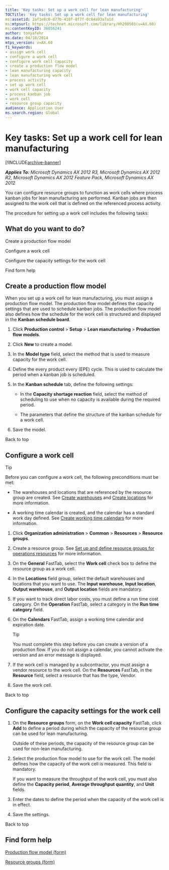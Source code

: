 ```yaml
---
title: 'Key tasks: Set up a work cell for lean manufacturing'
TOCTitle: 'Key tasks: Set up a work cell for lean manufacturing'
ms:assetid: 2af1e8c0-d77b-418f-8f7f-0c84a93a7a1d
ms:mtpsurl: https://technet.microsoft.com/library/Hh208503(v=AX.60)
ms:contentKeyID: 36056241
author: tonyafehr
ms.date: 04/18/2014
mtps_version: v=AX.60
f1_keywords:
- assign work cell
- configure a work cell
- configure work cell capacity
- create a production flow model
- lean manufacturing capacity
- lean manufacturing work cell
- process activity
- set up work cell
- work cell capacity
- process kanban job
- work cell
- resource group capacity
audience: Application User
ms.search.region: Global
---
```


# Key tasks: Set up a work cell for lean manufacturing 


[!INCLUDE[archive-banner](includes/archive-banner.md)]


_**Applies To:** Microsoft Dynamics AX 2012 R3, Microsoft Dynamics AX 2012 R2, Microsoft Dynamics AX 2012 Feature Pack, Microsoft Dynamics AX 2012_

You can configure resource groups to function as work cells where process kanban jobs for lean manufacturing are performed. Kanban jobs are then assigned to the work cell that is defined on the referenced process activity.

The procedure for setting up a work cell includes the following tasks:

## What do you want to do?

Create a production flow model

Configure a work cell

Configure the capacity settings for the work cell

Find form help

## Create a production flow model

When you set up a work cell for lean manufacturing, you must assign a production flow model. The production flow model defines the capacity settings that are used to schedule kanban jobs. The production flow model also defines how the schedule for the work cell is structured and displayed in the **Kanban schedule board**.

1.  Click **Production control** \> **Setup** \> **Lean manufacturing** \> **Production flow models**.

2.  Click **New** to create a model.

3.  In the **Model type** field, select the method that is used to measure capacity for the work cell.

4.  Define the every product every (EPE) cycle. This is used to calculate the period when a kanban job is scheduled.

5.  In the **Kanban schedule** tab, define the following settings:
    
      - In the **Capacity shortage reaction** field, select the method of scheduling to use when no capacity is available during the required period.
    
      - The parameters that define the structure of the kanban schedule for a work cell.

6.  Save the model.

Back to top

## Configure a work cell


> [!TIP]
> <P>Before you can configure a work cell, the following preconditions must be met:</P>
> <UL>
> <LI>
> <P>The warehouses and locations that are referenced by the resource group are created. See <A href="create-warehouses.md">Create warehouses</A> and <A href="create-locations.md">Create locations</A> for more information.</P>
> <LI>
> <P>A working time calendar is created, and the calendar has a standard work day defined. See <A href="create-working-time-calendars.md">Create working time calendars</A> for more information.</P></LI></UL>



1.  Click **Organization administration** \> **Common** \> **Resources** \> **Resource groups**.

2.  Create a resource group. See [Set up and define resource groups for operations resources](set-up-and-define-resource-groups-for-operations-resources.md) for more information.

3.  On the **General** FastTab, select the **Work cell** check box to define the resource group as a work cell.

4.  In the **Locations** field group, select the default warehouses and locations that you want to use. The **Input warehouse**, **Input location**, **Output warehouse**, and **Output location** fields are mandatory.

5.  If you want to track direct labor costs, you must define a run time cost category. On the **Operation** FastTab, select a category in the **Run time category** field.

6.  On the **Calendars** FastTab, assign a working time calendar and expiration date.
    

    > [!TIP]
    > <P>You must complete this step before you can create a version of a production flow. If you do not assign a calendar, you cannot activate the version and an error message is displayed.</P>



7.  If the work cell is managed by a subcontractor, you must assign a vendor resource to the work cell. On the **Resources** FastTab, in the **Resource** field, select a resource that has the type, Vendor.

8.  Save the work cell.

Back to top

## Configure the capacity settings for the work cell

1.  On the **Resource groups** form, on the **Work cell capacity** FastTab, click **Add** to define a period during which the capacity of the resource group can be used for lean manufacturing.
    
    Outside of these periods, the capacity of the resource group can be used for non-lean manufacturing.

2.  Select the production flow model to use for the work cell. The model defines how the capacity of the work cell is measured. This field is mandatory.
    
    If you want to measure the throughput of the work cell, you must also define the **Capacity period**, **Average throughput quantity**, and **Unit** fields.

3.  Enter the dates to define the period when the capacity of the work cell is in effect.

4.  Save the settings.

Back to top

## Find form help

[Production flow model (form)](https://technet.microsoft.com/library/hh209069\(v=ax.60\))

[Resource groups (form)](https://technet.microsoft.com/library/hh227450\(v=ax.60\))

  


